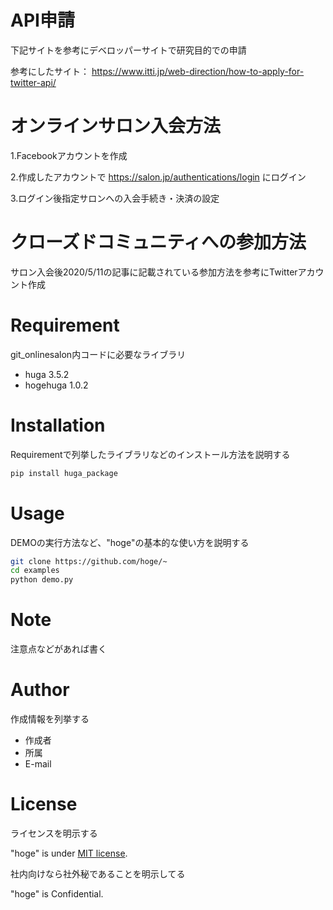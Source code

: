 # API申請

下記サイトを参考にデベロッパーサイトで研究目的での申請

参考にしたサイト：
https://www.itti.jp/web-direction/how-to-apply-for-twitter-api/

 
# オンラインサロン入会方法
 
1.Facebookアカウントを作成

2.作成したアカウントで https://salon.jp/authentications/login にログイン

3.ログイン後指定サロンへの入会手続き・決済の設定
 
# クローズドコミュニティへの参加方法
 
サロン入会後2020/5/11の記事に記載されている参加方法を参考にTwitterアカウント作成
 
# Requirement
 
git_onlinesalon内コードに必要なライブラリ
 
* huga 3.5.2
* hogehuga 1.0.2
 
# Installation
 
Requirementで列挙したライブラリなどのインストール方法を説明する
 
```bash
pip install huga_package
```
 
# Usage
 
DEMOの実行方法など、"hoge"の基本的な使い方を説明する
 
```bash
git clone https://github.com/hoge/~
cd examples
python demo.py
```
 
# Note
 
注意点などがあれば書く
 
# Author
 
作成情報を列挙する
 
* 作成者
* 所属
* E-mail
 
# License
ライセンスを明示する
 
"hoge" is under [MIT license](https://en.wikipedia.org/wiki/MIT_License).
 
社内向けなら社外秘であることを明示してる
 
"hoge" is Confidential.
